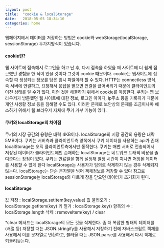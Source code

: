 ```yaml
---
layout: post
title:  "cookie & localStorage"
date:   2018-05-05 18:34:10 
categories: home
---
```

웹페이지에서 데이터를 저장하는 방법은 cookie와 webStorage(localStorage, sessionStorage) 두가지방식이 있습니다.


#### **cookie란?**
웹 사이트에 접속해서 로그인을 하고 난 후, 다시 접속을 하였을 때 사이트에 더 쉽게 접근했던 경험을 한 적이 있을 것이다
그것이 cookie 때문이다. cookie는 웹사이트에 접속할 때 생성되는 정보를 담은 임시 파일이라 할 수 있다.
HTTP는 connectless 방식, 즉 서버에 연결하고, 요청해서 응답을 받으면 연결을 끊어버리기 때문에 클라이언트의 이전 상태를 알 수가 없다.
이런 것을 해결하기 위해서 cookie를 이용한다.
쿠키는 웹 브라우저가 방문했던 웹 사이트에 대한 정보, 로그인 아이디, ip주소 등을 기록하기 때문에 개인 사생활 정보 등을 침해할 수도 있다. 이러한 문제로 보안상의 문제를 조금이나마 해소하기 위해서
웹 브라우저 자체에 쿠키 거부 기능이 있다.


#### **쿠키와 localStorage의 차이점**
쿠키의 저장 공간의 용량은 대략 4KB이다.
localStorage의 저장 공간의 용량은 대략 5MB이다.
쿠키는 서버측과 클라이언트측 양쪽에서 쿠키 데이터를 사용하는 api가 존재
localStorage는 오직 클라이언트측에서만 동작한다.
쿠키는 매번 서버로 전송되어서 저장된 데이터가 클라이언트에만 존재하는 localStorage는 네트워크 트래픽 비용을 줄여준다는 장점이 있다.
쿠키는 만료일을 함께 설정해 일정 시간이 지나면 저장된 데이터를 사용할 수 없게 한다
localStorage는 사용자가 임의로 삭제하지 않는 경우 삭제되지 않는다.
localStorage는 단순 문자열을 넘어 객체정보를 저장할 수 있다
참고로 sessionStorage는 localStorage와 다르게 창을 닫으면 데이터가 초기화가 된다.

#### **localStorage**
값 저장 : localStorage.setItem(key,value)
값 불러오기 : localStorage.getItem(key)
키 열거 : localStorage.key()
항목의 수 : localStorage.length
삭제 : removeItem(key) / clear

*clear 메서드는 localStorage의 모든 것을 삭제한다.
좀 더 복잡한 형태의 데이터를(배열 등) 저장할 때는 JSON.stringify를 사용해서 저장하기 전에 자바스크립트 객체를 사용해서 이를 문자열로 변환하고,
 불러올 때는 JSON.parse를 사용해서 다시 객체로 되돌려놓는다.
